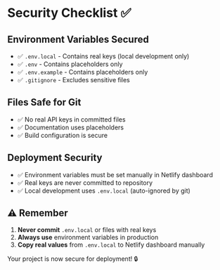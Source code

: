 # Security Checklist ✅

## Environment Variables Secured

- ✅ `.env.local` - Contains real keys (local development only)
- ✅ `.env` - Contains placeholders only
- ✅ `.env.example` - Contains placeholders only
- ✅ `.gitignore` - Excludes sensitive files

## Files Safe for Git

- ✅ No real API keys in committed files
- ✅ Documentation uses placeholders
- ✅ Build configuration is secure

## Deployment Security

- ✅ Environment variables must be set manually in Netlify dashboard
- ✅ Real keys are never committed to repository
- ✅ Local development uses `.env.local` (auto-ignored by git)

## ⚠️ Remember

1. **Never commit** `.env.local` or files with real keys
2. **Always use** environment variables in production
3. **Copy real values** from `.env.local` to Netlify dashboard manually

Your project is now secure for deployment! 🔒